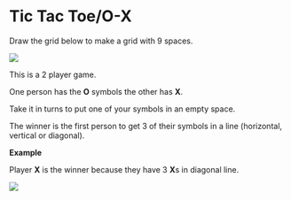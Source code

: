 # Tic Tac Toe/O-X 

Draw the grid below to make a grid with 9
spaces.

![](https://github.com/supportingami/sami-maths-club/blob/master/maths-club-pack/images/tic-tac-toe-o-x-1.png?raw=true)

This is a 2 player game.   

One person has the **O** symbols the other has **X**.   

Take it in turns to put one of your symbols in an
empty space.   

The winner is the first
person to get 3 of their symbols in a line (horizontal, vertical or diagonal).

**Example**   

Player **X** is the winner because they have 3 **X**s in diagonal line.

![](https://github.com/supportingami/sami-maths-club/blob/master/maths-club-pack/images/tic-tac-toe-o-x-2.png?raw=true)